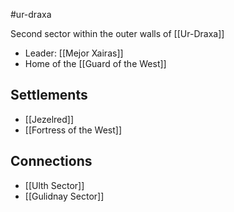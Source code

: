 #ur-draxa 

Second sector within the outer walls of [[Ur-Draxa]]

- Leader: [[Mejor Xairas]]
- Home of the [[Guard of the West]]

## Settlements
- [[Jezelred]]
- [[Fortress of the West]]

## Connections
- [[Ulth Sector]]
- [[Gulidnay Sector]]
